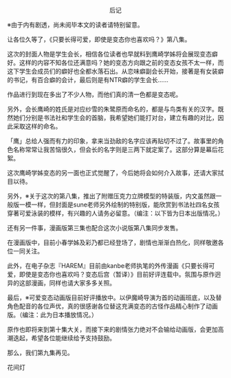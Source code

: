 <p align="center">后记</p>

※由于内有剧透，尚未阅毕本文的读者请特别留意。

让各位久等了，《只要长得可爱，即使是变态你也喜欢吗？》第八集。

这次的封面人物是学生会长，相信各位读者也早就料到鹰崎学姊将会展现变态癖好。这样的内容不知各位还满意吗？她的变态方向跟之前的变态女孩不太一样，而这下学生会成员们的癖好也全都水落石出。从恋味癖副会长开始，接著是有女装癖的书记，有百合癖的会计，最后则是有NTR癖的学生会长……

作品进行到现在多出了不少人物，而他们真的清一色都是变态呢。

另外，会长鹰崎的姓氏是对应纱雪的朱鹭原而命名的，都是与鸟类有关的汉字。既然她们分别是书法社和学生会的首脑，我希望她们能打对台，建立有趣的对比，因此采取这样的命名。

「鹰」总给人强而有力的印象，拿来当劲敌的名字应该再贴切不过了。故事里的角色名称常常让我苦恼很久，但会长的名字则是三两下就定案了。这部分算是幕后花絮。

这次鹰崎学姊变态的另一面也正式觉醒了，今后她将会如何介入故事，还请大家拭目以待。

另外，※关于这次的第八集，推出了附赠压克力立牌模型的特装版，内文虽然跟一般版一模一样，但封面是sune老师另外绘制的特别版，能欣赏到书法社四名女孩穿著可爱泳装的模样，有兴趣的人请务必留意。（编注：以下皆为日本出版情况。）

还有另一件事，漫画版第三集也配合这次小说版第八集同步发售。

在漫画版中，目前小春学姊及彩乃都已经登场了，剧情也渐渐白热化，同样敬邀各位一同关注。

此外，在电子杂志『HAREM』目前由kanbe老师执笔的外传漫画《只要长得可爱，即使是变态你也喜欢吗？变态后宫（暂译）》目前好评连载中。氛围与原作迥异的这部漫画，同样也请大家多多关照。

最后，※可爱变态动画版目前好评播放中。以伊魔崎导演为首的动画班底，以及替角色配音的各位声优，真的很感谢各位替这充满变态的古怪作品精心制作了动画版。（编注：此为日本播放情况。）

原作也即将来到第十集大关，而接下来的剧情张力绝对不会输给动画版，会更加高潮迭起，希望各位能继续给予支持鼓励。

那么，我们第九集再见。

花间灯

